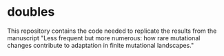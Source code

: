 # doubles

This repository contains the code needed to replicate the results from the manuscript "Less frequent but more numerous: how rare mutational changes
contribute to adaptation in finite mutational landscapes."
